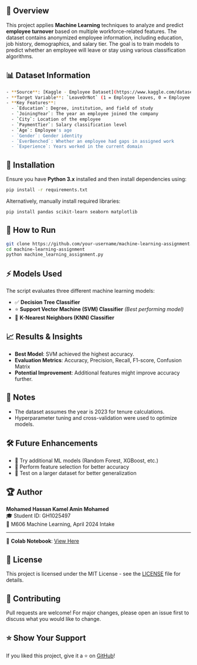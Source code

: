 
## 📖 Overview

This project applies **Machine Learning** techniques to analyze and predict **employee turnover** based on multiple workforce-related features. The dataset contains anonymized employee information, including education, job history, demographics, and salary tier. The goal is to train models to predict whether an employee will leave or stay using various classification algorithms.

## 📊 Dataset Information
```bash
- **Source**: [Kaggle - Employee Dataset](https://www.kaggle.com/datasets/tawfikelmetwally/employee-dataset)
- **Target Variable**: `LeaveOrNot` (1 = Employee leaves, 0 = Employee stays)
- **Key Features**:
  - `Education`: Degree, institution, and field of study
  - `JoiningYear`: The year an employee joined the company
  - `City`: Location of the employee
  - `PaymentTier`: Salary classification level
  - `Age`: Employee's age
  - `Gender`: Gender identity
  - `EverBenched`: Whether an employee had gaps in assigned work
  - `Experience`: Years worked in the current domain
```

## 🚀 Installation
Ensure you have **Python 3.x** installed and then install dependencies using:
```bash
pip install -r requirements.txt
```
Alternatively, manually install required libraries:
```bash
pip install pandas scikit-learn seaborn matplotlib
```

## 🔧 How to Run
```bash
git clone https://github.com/your-username/machine-learning-assignment.git
cd machine-learning-assignment
python machine_learning_assignment.py
```

## ⚡ Models Used
The script evaluates three different machine learning models:
- ✅ **Decision Tree Classifier**
- ⭐ **Support Vector Machine (SVM) Classifier** *(Best performing model)*
- 🔹 **K-Nearest Neighbors (KNN) Classifier**

## 📈 Results & Insights
- **Best Model**: SVM achieved the highest accuracy.
- **Evaluation Metrics**: Accuracy, Precision, Recall, F1-score, Confusion Matrix
- **Potential Improvement**: Additional features might improve accuracy further.

## 📌 Notes
- The dataset assumes the year is 2023 for tenure calculations.
- Hyperparameter tuning and cross-validation were used to optimize models.

## 🛠 Future Enhancements
- 📌 Try additional ML models (Random Forest, XGBoost, etc.)
- 📌 Perform feature selection for better accuracy
- 📌 Test on a larger dataset for better generalization

## 🏆 Author
**Mohamed Hassan Kamel Amin Mohamed**  
🎓 Student ID: GH1025497  
📅 M606 Machine Learning, April 2024 Intake

---
📌 **Colab Notebook**: [View Here](https://colab.research.google.com/drive/1a3TK7SVxwMNzlLIyTg8R4mOOQetpII8r?usp=sharing)

## 📜 License
This project is licensed under the MIT License - see the [LICENSE](LICENSE) file for details.

## 🤝 Contributing
Pull requests are welcome! For major changes, please open an issue first to discuss what you would like to change.

## ⭐ Show Your Support
If you liked this project, give it a ⭐ on [GitHub](https://github.com/your-username/machine-learning-assignment)!
```

